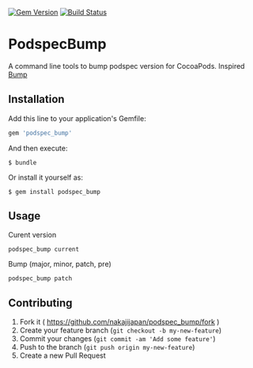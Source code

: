 [![Gem Version](https://badge.fury.io/rb/podspec_bump.svg)](http://badge.fury.io/rb/podspec_bump)
[![Build Status](https://travis-ci.org/nakajijapan/podspec_bump.svg)](https://travis-ci.org/nakajijapan/podspec_bump)

# PodspecBump

A command line tools to bump podspec version for CocoaPods.
Inspired [Bump](https://github.com/gregorym/bump)

## Installation

Add this line to your application's Gemfile:

```ruby
gem 'podspec_bump'
```

And then execute:

    $ bundle

Or install it yourself as:

    $ gem install podspec_bump

## Usage

Curent version

```
podspec_bump current
```

Bump (major, minor, patch, pre)

```
podspec_bump patch
```

## Contributing

1. Fork it ( https://github.com/nakajijapan/podspec_bump/fork )
2. Create your feature branch (`git checkout -b my-new-feature`)
3. Commit your changes (`git commit -am 'Add some feature'`)
4. Push to the branch (`git push origin my-new-feature`)
5. Create a new Pull Request
